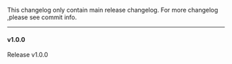 This changelog only contain main release changelog. For more changelog ,please see commit info.

--------------------------------------------------------------------------------

#### v1.0.0

Release v1.0.0
